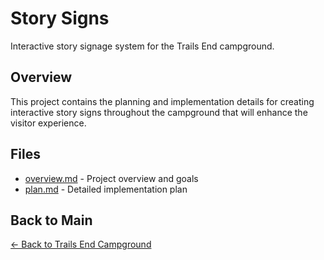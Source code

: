 # Story Signs

Interactive story signage system for the Trails End campground.

## Overview

This project contains the planning and implementation details for creating interactive story signs throughout the campground that will enhance the visitor experience.

## Files

- [overview.md](overview.md) - Project overview and goals
- [plan.md](plan.md) - Detailed implementation plan

## Back to Main

[← Back to Trails End Campground](../README.md)